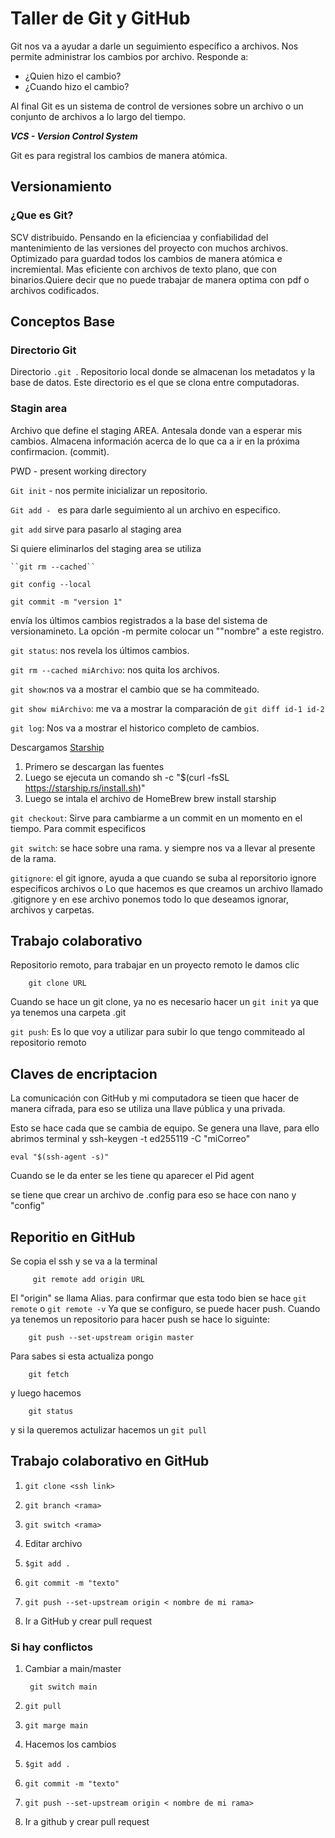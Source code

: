 # Taller de Git y GitHub 

Git nos va a ayudar a darle un seguimiento específico a archivos. 
Nos permite administrar los cambios por archivo. Responde a:

* ¿Quien hizo el cambio?
* ¿Cuando hizo el cambio?

Al final Git es un sistema de control de versiones sobre un archivo o un conjunto de archivos a lo largo del tiempo. 

***VCS - Version Control System***

Git es para registral los cambios de manera atómica. 

## Versionamiento

### ¿Que es Git?

SCV distribuido. 
Pensando en la eficienciaa y confiabilidad del mantenimiento de las versiones del proyecto con muchos archivos. 
Optimizado para guardad todos los cambios de manera atómica e incremiental. 
Mas eficiente con archivos de texto plano, que con binarios.Quiere decir que no puede trabajar de manera optima con pdf o archivos codificados.

## Conceptos Base

### Directorio Git
Directorio ``.git ``.
Repositorio local donde se almacenan los metadatos y la base de datos. Este directorio es el que se clona entre computadoras.
### Stagin area
Archivo que define el staging AREA. Antesala donde van a esperar mis cambios. 
Almacena información acerca de lo que ca a ir en la próxima confirmacion. (commit).

PWD - present working directory 

``Git init`` - nos permite inicializar un repositorio. 

``Git add - ``  es para darle seguimiento al un archivo en especifico. 

``git add`` sirve para pasarlo al staging area 

Si quiere eliminarlos del staging area 
se utiliza 

    ``git rm --cached``

``git config --local ``

``git commit -m "version 1"``

envía los últimos cambios registrados a la base del sistema de versionamineto. 
La opción -m permite colocar un ""nombre" a este registro. 

``git status``: nos revela los últimos cambios.

``git rm --cached miArchivo``: nos quita los archivos.

``git show``:nos va a mostrar el cambio que se ha commiteado.

``git show miArchivo``: me va a mostrar la comparación de ``git diff id-1 id-2``

``git log``: Nos va a mostrar el historico completo de cambios.

Descargamos [Starship](https://starship.rs/guide/#%F0%9F%9A%80-installation) 

1. Primero se descargan las fuentes 
2. Luego se ejecuta un comando sh -c "$(curl -fsSL https://starship.rs/install.sh)"
3. Luego se intala el archivo de HomeBrew brew install starship

``git checkout``: Sirve para cambiarme a un commit en un momento en el tiempo. Para commit especificos 

``git switch``: se hace sobre una rama. y siempre nos va a llevar al presente de la rama.

``gitignore``: el git ignore, ayuda a que cuando se suba al reporsitorio ignore especificos archivos o Lo que hacemos es que creamos un archivo llamado .gitignore y en ese archivo ponemos todo lo que deseamos ignorar, archivos y carpetas. 

## Trabajo colaborativo
Repositorio remoto, para trabajar en un proyecto remoto le damos clic

        git clone URL

Cuando se hace un git clone, ya no es necesario hacer un ``git init`` ya que ya tenemos una carpeta .git 

``git push``:  Es lo que voy a utilizar para subir lo que tengo commiteado al repositorio remoto


## Claves de encriptacion
La comunicación con GitHub y mi computadora se tieen que hacer de manera cifrada, para eso se utiliza una llave pública
y una privada.

Esto se hace cada que se cambia de equipo. Se genera una llave, para ello abrimos terminal y 
    ssh-keygen -t ed255119 -C "miCorreo"

``eval "$(ssh-agent -s)"``

Cuando se le da enter se les tiene qu aparecer el Pid agent 

se tiene que crear un archivo de .config 
para eso se hace con nano y "config"
    
## Reporitio en GitHub

Se copia el ssh y se va a la terminal 

         git remote add origin URL 

El "origin" se llama Alias.
para confirmar que esta todo bien se hace ``git remote`` o ``git remote -v``
Ya que se configuro, se puede hacer push.
Cuando ya tenemos un repositorio para hacer push se hace lo siguinte:

        git push --set-upstream origin master

Para sabes si esta actualiza pongo 

        git fetch

y luego hacemos 

        git status

y si la queremos actulizar hacemos un ``git pull``

## Trabajo colaborativo en GitHub

1. ``git clone <ssh link>``

2. ``git branch <rama>``

3. ``git switch <rama>``

4. Editar archivo

5. ``$git add .``

6. ``git commit -m "texto"``

7. ``git push --set-upstream origin < nombre de mi rama>``

8. Ir a GitHub y crear pull request

### Si hay conflictos

1. Cambiar a main/master

        git switch main

2. ``git pull``
3. ``git marge main``
4. Hacemos los cambios 
5. ``$git add .``
6. ``git commit -m "texto"``
7. ``git push --set-upstream origin < nombre de mi rama>``
6. Ir a github y crear pull request 



    
    
















